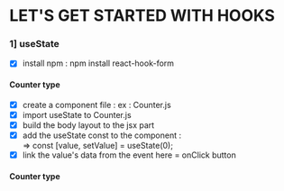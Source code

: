 
# LET'S GET STARTED WITH HOOKS

### 1] useState

- [x]  install npm : npm install react-hook-form

#### Counter type
- [x] create a component file : ex : Counter.js
- [x] import useState to  Counter.js
- [x] build the body layout to the jsx part <br>
- [x] add the useState const to the component : <br>
  => const [value, setValue] = useState(0);
- [x] link the value's data from the event here = onClick button

#### Counter type




